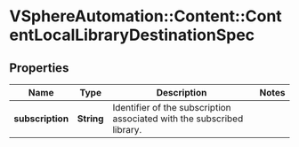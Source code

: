 # VSphereAutomation::Content::ContentLocalLibraryDestinationSpec

## Properties
Name | Type | Description | Notes
------------ | ------------- | ------------- | -------------
**subscription** | **String** | Identifier of the subscription associated with the subscribed library. | 


